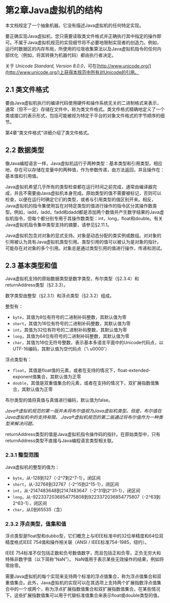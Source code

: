 # 第2章Java虚拟机的结构
本文档规定了一个抽象机器。它没有描述Java虚拟机的任何特定实现。

要正确实现Java虚拟机，您只需要读取类文件格式并正确执行其中指定的操作即可。不属于Java虚拟机规范的实现细节将不必要地限制实现者的创造力。例如，运行时数据区的内存布局，所使用的垃圾收集算法以及Java虚拟机指令的任何内部优化（例如，将其转换为机器代码）都由执行者决定。

关于 *Unicode Standard, Version 8.0.0*，可在[http://www.unicode.org/](http://www.unicode.org/)上获得本规范中所有对Unicode的引用。

## 2.1 类文件格式
要由Java虚拟机执行的编译代码使用硬件和操作系统无关的二进制格式来表示，通常（但不一定）存储在文件中，称为类文件格式。类文件格式精确地定义了一个类或接口的表示形式，包括可能被视为特定于平台的对象文件格式的字节顺序的细节。

第4章“类文件格式”详细介绍了类文件格式。

## 2.2 数据类型
像Java编程语言一样，Java虚拟机运行于两种类型：基本类型和引用类型。相应地，存在可以存储在变量中的两种值，作为参数传递，由方法返回，并且操作在：基本值和引用值。

Java虚拟机希望几乎所有的类型检查都在运行时间之前完成，通常由编译器完成，并且不需要由Java虚拟机本身完成。原始类型的值不需要被标记，否则可以检查，以便在运行时确定它们的类型，或者与引用类型的值区别开来。相反，Java虚拟机的指令集使用旨在对特定类型的值进行操作的指令区分其操作数类型。例如，iadd，ladd，fadd和dadd都是添加两个数值并产生数字结果的Java虚拟机指令，但每个都分别专用于其操作数类型：int，long，float和double。有关Java虚拟机指令集中类型支持的摘要，请参见§2.11.1。

Java虚拟机包含对对象的显式支持。对象是动态分配的类实例或数组。对对象的引用被认为具有Java虚拟机类型引用。类型引用的值可以被认为是对象的指针。可能存在对对象的多个引用。对象总是通过类型引用的值进行操作，传递和测试。

## 2.3 基本类型和值
Java虚拟机支持的原始数据类型是数字类型，布尔类型（§2.3.4）和returnAddress类型（§2.3.3）。

数字类型由整型（§2.3.1）和浮点类型（§2.3.2）组成。

整型有：

* `byte`，其值为8位有符号的二进制补码整数，其默认值为零
* `short`，其值为16位有符号的二进制补码整数，其默认值为零
* `int`，其值为32位有符号的二进制补码整数，其默认值为零
* `long`，其值为64位有符号的二进制补码整数，其默认值为零
* `char`，其值为16位无符号整数，表示基本多语言平面中的Unicode代码点，以UTF-16编码，其默认值为空代码点（'\ u0000'）

浮点类型有：
* `float`，其值是float值的元素，或者在支持的情况下，float-extended-exponent值集合，其默认值为正零
* `double`，其值是双重值集合的元素，或者在支持的情况下，双扩展指数值集合，其默认值为正零

布尔类型的值将真值与真值进行编码，默认值为false。

*Java®虚拟机规范的第一版并未将布尔值视为Java虚拟机类型。但是，布尔值在Java虚拟机中的支持有限。 Java®虚拟机规范的第二版通过将布尔值作为一种类型来解决问题。*

returnAddress类型的值是Java虚拟机指令操作码的指针。在原始类型中，只有returnAddress类型不直接与Java编程语言类型相关联。

### 2.3.1 整型范围
Java虚拟机的整型的值为：

* `byte`，从-128到127（-2^7到2^7-1），闭区间
* `short`，从-32768到32767（-2^15到2^15-1），闭区间
* `int`，从-2147483648到2147483647（-2^31到2^31-1），闭区间
* `long`，从-9223372036854775808到9223372036854775807（-2^63到2^63-1），闭区间
* `char`，从0到65535（含）

### 2.3.2 浮点类型，值集和值
浮点类型是float型和dubbo型，它们概念上与IEEE标准中的32位单精度和64位双精度格式IEEE 754值和操作相关联（ANSI / IEEE标准754-1985，纽约）。

IEEE 754标准不仅包括正数和负号数值数字，而且包括正和负零，正负无穷大和特殊非数字值（以下简称“NaN”）。 NaN值用于表示某些无效操作的结果，例如将零除零。

需要Java虚拟机的每个实现来支持两个标准的浮点值集合，称为浮点值集合和双重值集合。此外，Java虚拟机的实现可以在其选项上支持两个扩展指数浮点值集合中的一个或两个，称为浮点扩展指数值集合和双扩展指数值集合。在某些情况下，这些扩展指数值集可以用于代替标准值集合来表示float或double类型的值。


